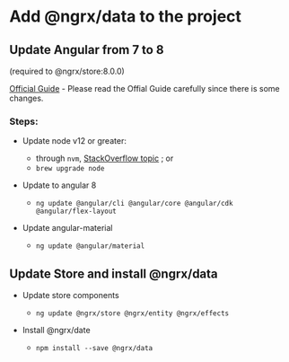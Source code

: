 # Add @ngrx/data to the project

## Update Angular from 7 to 8
(required to @ngrx/store:8.0.0)

[Official Guide](https://update.angular.io/#7.0:8.0) - Please read the Offial Guide carefully since there is some changes.

### Steps:

* Update node v12 or greater:

  * through `nvm`, [StackOverflow topic](https://stackoverflow.com/questions/34810526/how-to-properly-upgrade-node-using-nvm) ; or
  * `brew upgrade node`

* Update to angular 8
 
  * `ng update @angular/cli @angular/core @angular/cdk @angular/flex-layout`

* Update angular-material
  * `ng update @angular/material`

## Update Store and install @ngrx/data

* Update store components
  * `ng update @ngrx/store @ngrx/entity @ngrx/effects`

* Install @ngrx/date
  * `npm install --save @ngrx/data`